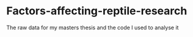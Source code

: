 # Factors-affecting-reptile-research
The raw data for my masters thesis and the code I used to analyse it

